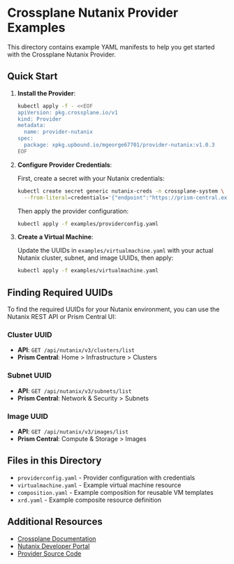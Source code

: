 # Crossplane Nutanix Provider Examples

This directory contains example YAML manifests to help you get started with the Crossplane Nutanix Provider.

## Quick Start

1. **Install the Provider**:

   ```bash
   kubectl apply -f - <<EOF
   apiVersion: pkg.crossplane.io/v1
   kind: Provider
   metadata:
     name: provider-nutanix
   spec:
     package: xpkg.upbound.io/mgeorge67701/provider-nutanix:v1.0.3
   EOF
   ```

2. **Configure Provider Credentials**:

   First, create a secret with your Nutanix credentials:

   ```bash
   kubectl create secret generic nutanix-creds -n crossplane-system \
     --from-literal=credentials='{"endpoint":"https://prism-central.example.com:9440","username":"admin","password":"your-password"}'
   ```

   Then apply the provider configuration:

   ```bash
   kubectl apply -f examples/providerconfig.yaml
   ```

3. **Create a Virtual Machine**:

   Update the UUIDs in `examples/virtualmachine.yaml` with your actual Nutanix cluster, subnet, and image UUIDs, then apply:

   ```bash
   kubectl apply -f examples/virtualmachine.yaml
   ```

## Finding Required UUIDs

To find the required UUIDs for your Nutanix environment, you can use the Nutanix REST API or Prism Central UI:

### Cluster UUID

- **API**: `GET /api/nutanix/v3/clusters/list`
- **Prism Central**: Home > Infrastructure > Clusters

### Subnet UUID

- **API**: `GET /api/nutanix/v3/subnets/list`
- **Prism Central**: Network & Security > Subnets

### Image UUID

- **API**: `GET /api/nutanix/v3/images/list`
- **Prism Central**: Compute & Storage > Images

## Files in this Directory

- `providerconfig.yaml` - Provider configuration with credentials
- `virtualmachine.yaml` - Example virtual machine resource
- `composition.yaml` - Example composition for reusable VM templates
- `xrd.yaml` - Example composite resource definition

## Additional Resources

- [Crossplane Documentation](https://docs.crossplane.io/)
- [Nutanix Developer Portal](https://www.nutanix.dev/)
- [Provider Source Code](https://github.com/mgeorge67701/provider-nutanix)
